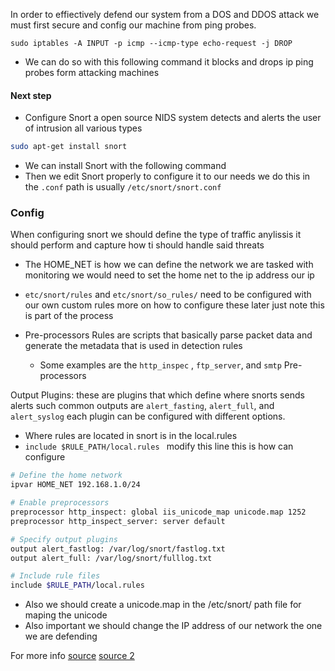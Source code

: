 In order to effiectively defend our system from a DOS and DDOS attack we must first secure and config our machine from ping probes. 

```
sudo iptables -A INPUT -p icmp --icmp-type echo-request -j DROP
```

- We can do so with this following command it blocks and drops ip ping probes form attacking machines 

#### Next step 
- Configure Snort a open source NIDS system detects and alerts the user of intrusion all various types 

```Bash
sudo apt-get install snort

```

- We can install Snort with the following command 
- Then we edit Snort properly to configure it to our needs we do this in the  `.conf` path is usually `/etc/snort/snort.conf` 

### Config
When configuring snort  we should define the type of traffic anylissis it should perform and capture how ti should handle said threats 

- The HOME_NET is how we can define the network we are tasked with monitoring we would need to set the home net to the ip address our ip 

- `etc/snort/rules` and `etc/snort/so_rules/` need to be configured with our own custom rules more on how to configure these later just note this is part of the process 

- Pre-processors Rules are scripts that basically parse packet data and generate the metadata that is used in detection rules  
	- Some examples are the `http_inspec` , `ftp_server`, and `smtp` Pre-processors

Output Plugins: these are plugins that which define where snorts sends  alerts such common outputs are `alert_fasting`, `alert_full`, and `alert_syslog` each plugin can be configured with different options. 


- Where rules are located in snort is in the local.rules
- `include $RULE_PATH/local.rules ` modify this line this is how can configure 

```Bash
# Define the home network
ipvar HOME_NET 192.168.1.0/24

# Enable preprocessors
preprocessor http_inspect: global iis_unicode_map unicode.map 1252
preprocessor http_inspect_server: server default

# Specify output plugins
output alert_fastlog: /var/log/snort/fastlog.txt
output alert_full: /var/log/snort/fulllog.txt

# Include rule files
include $RULE_PATH/local.rules

```

- Also we should create a unicode.map in the /etc/snort/ path file for maping the unicode 
- Also important we should change the IP address of our network the one we are defending

For more info [source](https://www.howtogeek.com/devops/how-to-use-the-snort-intrusion-detection-system-on-linux/) [source 2](https://docs.snort.org/start/configuration)

